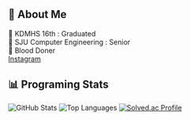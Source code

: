 ## 🚀 About Me
🔹 KDMHS 16th : Graduated  
🔹 SJU Computer Engineering : Senior  
🔹 Blood Doner  
[Instagram](https://www.instagram.com/yourusername/)

## 📊 Programing Stats
![GitHub Stats](https://github-readme-stats.vercel.app/api?username=gdj0208&show_icons=true&theme=radical)
![Top Languages](https://github-readme-stats.vercel.app/api/top-langs/?username=gdj0208&layout=compact&theme=radical)
[![Solved.ac Profile](http://mazassumnida.wtf/api/generate_badge?boj=gdj0208)](https://solved.ac/gdj0208)
